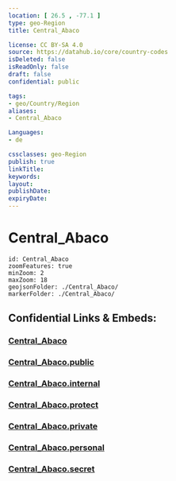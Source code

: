 ```yaml
---
location: [ 26.5 , -77.1 ] 
type: geo-Region
title: Central_Abaco

license: CC BY-SA 4.0
source: https://datahub.io/core/country-codes
isDeleted: false
isReadOnly: false
draft: false
confidential: public

tags:
- geo/Country/Region
aliases:
- Central_Abaco

Languages:
- de

cssclasses: geo-Region
publish: true
linkTitle: 
keywords: 
layout: 
publishDate: 
expiryDate: 
---
```


# Central_Abaco

```leaflet
id: Central_Abaco
zoomFeatures: true 
minZoom: 2 
maxZoom: 18
geojsonFolder: ./Central_Abaco/
markerFolder: ./Central_Abaco/
```


## Confidential Links & Embeds: 

### [Central_Abaco](/_Standards/Earth/Continent/America~Caribbean/Bahamas/Districts~Bahamas/Central_Abaco.md) 

### [Central_Abaco.public](/_public/Earth/Continent/America~Caribbean/Bahamas/Districts~Bahamas/Central_Abaco.public.md) 

### [Central_Abaco.internal](/_internal/Earth/Continent/America~Caribbean/Bahamas/Districts~Bahamas/Central_Abaco.internal.md) 

### [Central_Abaco.protect](/_protect/Earth/Continent/America~Caribbean/Bahamas/Districts~Bahamas/Central_Abaco.protect.md) 

### [Central_Abaco.private](/_private/Earth/Continent/America~Caribbean/Bahamas/Districts~Bahamas/Central_Abaco.private.md) 

### [Central_Abaco.personal](/_personal/Earth/Continent/America~Caribbean/Bahamas/Districts~Bahamas/Central_Abaco.personal.md) 

### [Central_Abaco.secret](/_secret/Earth/Continent/America~Caribbean/Bahamas/Districts~Bahamas/Central_Abaco.secret.md)

